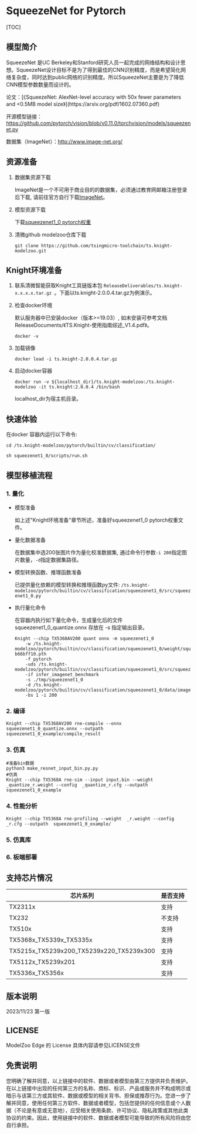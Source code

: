 # SqueezeNet for Pytorch

<!--命名规则 {model_name}-{dataset}-{framework}-->

[TOC]

## 模型简介

SqueezeNet 是UC Berkeley和Stanford研究人员一起完成的网络结构和设计思想。SqueezeNet设计目标不是为了得到最佳的CNN识别精度，而是希望简化网络复杂度，同时达到public网络的识别精度。所以SqueezeNet主要是为了降低CNN模型参数数量而设计的。

<!--可选-->论文：[《SqueezeNet: AlexNet-level accuracy with 50x fewer parameters and <0.5MB model size》](https://arxiv.org/pdf/1602.07360.pdf)

开源模型链接：https://github.com/pytorch/vision/blob/v0.11.0/torchvision/models/squeezenet.py

数据集（ImageNet）：http://www.image-net.org/

## 资源准备

1. 数据集资源下载

	ImageNet是一个不可用于商业目的的数据集，必须通过教育网邮箱注册登录后下载, 请前往官方自行下载[ImageNet](http://image-net.org/)。

2. 模型资源下载

	下载[squeezenet1_0 pytorch权重](https://download.pytorch.org/models/squeezenet1_0-b66bff10.pth)

3. 清微github modelzoo仓库下载

	```git clone https://github.com/tsingmicro-toolchain/ts.knight-modelzoo.git```

## Knight环境准备

1. 联系清微智能获取Knight工具链版本包 ```ReleaseDeliverables/ts.knight-x.x.x.x.tar.gz ```。下面以ts.knight-2.0.0.4.tar.gz为例演示。

2. 检查docker环境

	​默认服务器中已安装docker（版本>=19.03）, 如未安装可参考文档ReleaseDocuments/《TS.Knight-使用指南综述_V1.4.pdf》。
	
	```
	docker -v   
	```

3. 加载镜像
	
	```
	docker load -i ts.knight-2.0.0.4.tar.gz
	```

4. 启动docker容器

	```
	docker run -v ${localhost_dir}/ts.knight-modelzoo:/ts.knight-modelzoo -it ts.knight:2.0.0.4 /bin/bash
	```
	
	localhost_dir为宿主机目录。

## 快速体验

在docker 容器内运行以下命令:

```
cd /ts.knight-modelzoo/pytorch/builtin/cv/classification/
```

```
sh squeezenet1_0/scripts/run.sh
```

## 模型移植流程

### 1. 量化

-   模型准备
	
	如上述"Knight环境准备"章节所述，准备好squeezenet1_0 pytorch权重文件。
	

-   量化数据准备

    在数据集中选200张图片作为量化校准数据集, 通过命令行参数```-i 200```指定图片数量，```-d```指定数据集路径。

-   模型转换函数、推理函数准备
	
	已提供量化依赖的模型转换和推理函数py文件: ```/ts.knight-modelzoo/pytorch/builtin/cv/classification/squeezenet1_0/src/squeezenet1_0.py```

-   执行量化命令

	在容器内执行如下量化命令，生成量化后的文件 squeezenet1_0_quantize.onnx 存放在 -s 指定输出目录。

    	Knight --chip TX5368AV200 quant onnx -m squeezenet1_0
    		-w /ts.knight-modelzoo/pytorch/builtin/cv/classification/squeezenet1_0/weight/squeezenet1_0-b66bff10.pth
    		-f pytorch 
    		-uds /ts.knight-modelzoo/pytorch/builtin/cv/classification/squeezenet1_0/src/squeezenet1_0.py 
    		-if infer_imagenet_benchmark 
			-s ./tmp/squeezenet1_0 
    		-d /ts.knight-modelzoo/pytorch/builtin/cv/classification/squeezenet1_0/data/imagenet/images/val 
    		-bs 1 -i 200


### 2. 编译


    Knight --chip TX5368AV200 rne-compile --onnx squeezenet1_0_quantize.onnx --outpath squeezenet1_0_example/compile_result


### 3. 仿真

    #准备bin数据
    python3 make_resnet_input_bin.py.py  
    #仿真
    Knight --chip TX5368A rne-sim --input input.bin --weight _quantize_r.weight --config  _quantize_r.cfg --outpath squeezenet1_0_example

### 4. 性能分析

```
Knight --chip TX5368A rne-profiling --weight  _r.weight --config  _r.cfg --outpath  squeezenet1_0_example/
```

### 5. 仿真库

### 6. 板端部署



## 支持芯片情况

| 芯片系列                                          | 是否支持 |
| ------------------------------------------------- | -------- |
| TX2311x                                           | 支持     |
| TX232                                             | 不支持   |
| TX510x                                            | 支持     |
| TX5368x_TX5339x_TX5335x                           | 支持     |
| TX5215x_TX5239x200_TX5239x220_TX5239x300          | 支持     |
| TX5112x_TX5239x201                                | 支持     |
| TX5336x_TX5356x                                   | 支持     |



## 版本说明

2023/11/23  第一版



## LICENSE

ModelZoo Edge 的 License 具体内容请参见LICENSE文件

## 免责说明

您明确了解并同意，以上链接中的软件、数据或者模型由第三方提供并负责维护。在以上链接中出现的任何第三方的名称、商标、标识、产品或服务并不构成明示或暗示与该第三方或其软件、数据或模型的相关背书、担保或推荐行为。您进一步了解并同意，使用任何第三方软件、数据或者模型，包括您提供的任何信息或个人数据（不论是有意或无意地），应受相关使用条款、许可协议、隐私政策或其他此类协议的约束。因此，使用链接中的软件、数据或者模型可能导致的所有风险将由您自行承担。




